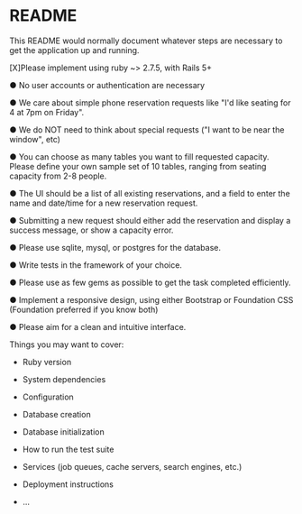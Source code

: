 # README

This README would normally document whatever steps are necessary to get the
application up and running.

[X]Please implement using ruby ~> 2.7.5, with Rails 5+

● No user accounts or authentication are necessary

● We care about simple phone reservation requests like "I'd like seating for 4 at 7pm on Friday".

● We do NOT need to think about special requests ("I want to be near the window", etc)

● You can choose as many tables you want to fill requested capacity. Please define your own sample set of 10 tables, ranging from seating capacity from 2-8 people.

● The UI should be a list of all existing reservations, and a field to enter the name and date/time for a new reservation request.

● Submitting a new request should either add the reservation and display a success message, or show a capacity error.

● Please use sqlite, mysql, or postgres for the database.

● Write tests in the framework of your choice.

● Please use as few gems as possible to get the task completed efficiently.

● Implement a responsive design, using either Bootstrap or Foundation CSS (Foundation preferred if you know both)

● Please aim for a clean and intuitive interface.

Things you may want to cover:

* Ruby version

* System dependencies

* Configuration

* Database creation

* Database initialization

* How to run the test suite

* Services (job queues, cache servers, search engines, etc.)

* Deployment instructions

* ...
